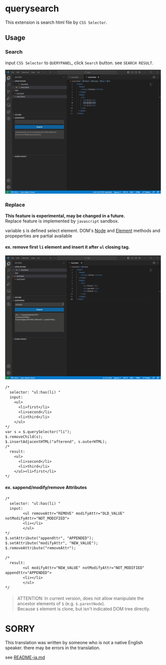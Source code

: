 # querysearch

This extension is search html file by `CSS Selector`.

## Usage
### Search 
input `CSS Selector` to `QUERYPANEL`, click `Search` button.
see `SEARCH RESULT`.

![search](search.gif)

### Replace
**This feature is experimental, may be changed in a future.**  
Replace feature is implemented by `javascript` sandbox.

variable `$` is defined select element. 
DOM's [Node](https://developer.mozilla.org/ja/docs/Web/API/Node) 
and [Element](https://developer.mozilla.org/ja/docs/Web/API/Element)
methods and propeperties are partial available

#### ex. remove first `li` element and insert it after `ul` closing tag. 

![replace](replace.gif)
```javascript:
/*
  selector: "ul:has(li) "
  input:
    <ul>
      <li>first</li>
      <li>second</li>
      <li>third</li>
    </ul>
*/
var s = $.querySelector("li");
$.removeChild(s);
$.insertAdjacentHTML("afterend", s.outerHTML);
/*
  result:
    <ul>
      <li>second</li>
      <li>third</li>
    </ul><li>first</li>
*/
```

#### ex. sappend/modify/remove Attributes
```javascript:
/*
  selector: "ul:has(li) "
  input:
		<ul removeAttr="REMOVE" modifyAttr="OLD_VALUE" notModifyAttr="NOT_MODIFIED">
  		<li></li>
		</ul>
*/
$.setAttribute("appendttr", "APPENDED");
$.setAttribute("modifyAttr", "NEW_VALUE");
$.removeAttribute("removeAttr");

/*
  result:
		<ul modifyAttr="NEW_VALUE" notModifyAttr="NOT_MODIFIED" appendttr="APPENDED">
		<li></li>
		</ul>
*/
```

####
> ATTENTION: In current version, does not allow manipulate the ancestor elements of `$` (e.g. `$.parentNode`).  
> Because `$` element is clone, but isn't indicated DOM tree directly. 

# SORRY
This translation was written by someone who is not a native English speaker.
there may be errors in the translation.

see [README-ja.md](./README-ja.md)
